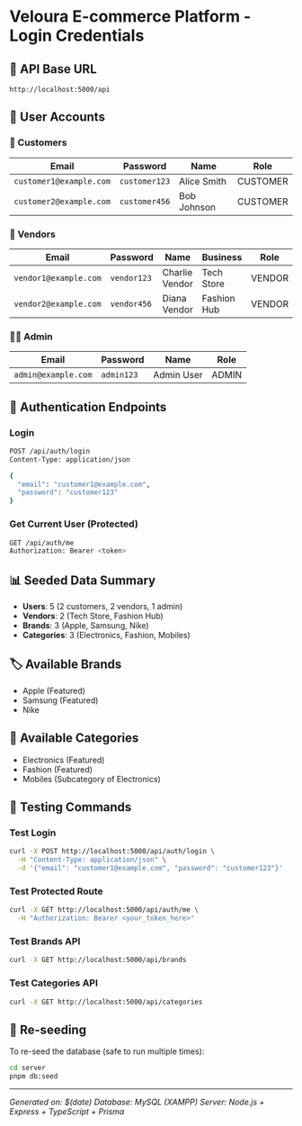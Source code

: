 # Veloura E-commerce Platform - Login Credentials

## 🚀 API Base URL
```
http://localhost:5000/api
```

## 👥 User Accounts

### 🛒 Customers
| Email | Password | Name | Role |
|-------|----------|------|------|
| `customer1@example.com` | `customer123` | Alice Smith | CUSTOMER |
| `customer2@example.com` | `customer456` | Bob Johnson | CUSTOMER |

### 🏪 Vendors
| Email | Password | Name | Business | Role |
|-------|----------|------|----------|------|
| `vendor1@example.com` | `vendor123` | Charlie Vendor | Tech Store | VENDOR |
| `vendor2@example.com` | `vendor456` | Diana Vendor | Fashion Hub | VENDOR |

### 👨‍💼 Admin
| Email | Password | Name | Role |
|-------|----------|------|------|
| `admin@example.com` | `admin123` | Admin User | ADMIN |

## 🔐 Authentication Endpoints

### Login
```bash
POST /api/auth/login
Content-Type: application/json

{
  "email": "customer1@example.com",
  "password": "customer123"
}
```

### Get Current User (Protected)
```bash
GET /api/auth/me
Authorization: Bearer <token>
```

## 📊 Seeded Data Summary

- **Users**: 5 (2 customers, 2 vendors, 1 admin)
- **Vendors**: 2 (Tech Store, Fashion Hub)
- **Brands**: 3 (Apple, Samsung, Nike)
- **Categories**: 3 (Electronics, Fashion, Mobiles)

## 🏷️ Available Brands
- Apple (Featured)
- Samsung (Featured)
- Nike

## 📂 Available Categories
- Electronics (Featured)
- Fashion (Featured)
- Mobiles (Subcategory of Electronics)

## 🧪 Testing Commands

### Test Login
```bash
curl -X POST http://localhost:5000/api/auth/login \
  -H "Content-Type: application/json" \
  -d '{"email": "customer1@example.com", "password": "customer123"}'
```

### Test Protected Route
```bash
curl -X GET http://localhost:5000/api/auth/me \
  -H "Authorization: Bearer <your_token_here>"
```

### Test Brands API
```bash
curl -X GET http://localhost:5000/api/brands
```

### Test Categories API
```bash
curl -X GET http://localhost:5000/api/categories
```

## 🔄 Re-seeding
To re-seed the database (safe to run multiple times):
```bash
cd server
pnpm db:seed
```

---
*Generated on: $(date)*
*Database: MySQL (XAMPP)*
*Server: Node.js + Express + TypeScript + Prisma* 